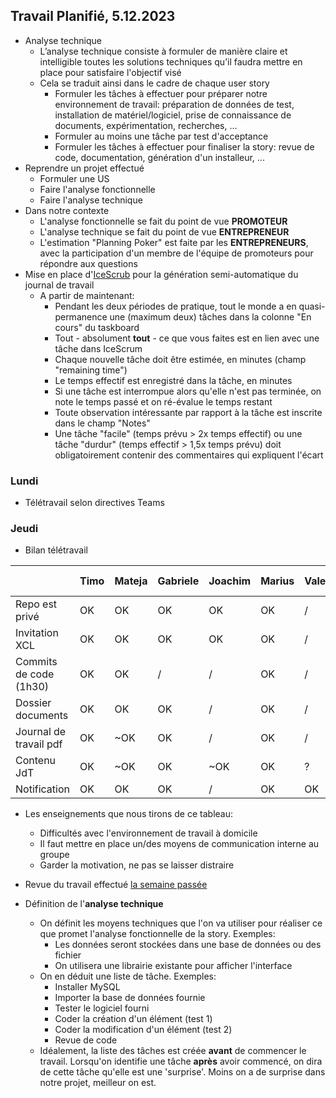## Travail Planifié, 5.12.2023

- Analyse technique
  - L’analyse technique consiste à formuler de manière claire et intelligible toutes les solutions techniques qu’il faudra mettre en place pour satisfaire l'objectif visé
  - Cela se traduit ainsi dans le cadre de chaque user story
    - Formuler les tâches à effectuer pour préparer notre environnement de travail: préparation de données de test, installation de matériel/logiciel, prise de connaissance de documents, expérimentation, recherches, ...
    - Formuler au moins une tâche par test d'acceptance
    - Formuler les tâches à effectuer pour finaliser la story: revue de code, documentation, génération d'un installeur, ...
- Reprendre un projet effectué
  - Formuler une US
  - Faire l'analyse fonctionnelle
  - Faire l'analyse technique
- Dans notre contexte
  - L'analyse fonctionnelle se fait du point de vue **PROMOTEUR**
  - L'analyse technique se fait du point de vue **ENTREPRENEUR**
  - L'estimation "Planning Poker" est faite par les **ENTREPRENEURS**, avec la participation d'un membre de l'équipe de promoteurs pour répondre aux questions
- Mise en place d'[IceScrub](https://github.com/XCarrel/IceScrub) pour la génération semi-automatique du journal de travail
  - A partir de maintenant:
    - Pendant les deux périodes de pratique, tout le monde a en quasi-permanence une (maximum deux) tâches dans la colonne "En cours" du taskboard
    - Tout - absolument **tout** - ce que vous faites est en lien avec une tâche dans IceScrum
    - Chaque nouvelle tâche doit être estimée, en minutes (champ "remaining time")
    - Le temps effectif est enregistré dans la tâche, en minutes
    - Si une tâche est interrompue alors qu'elle n'est pas terminée, on note le temps passé et on ré-évalue le temps restant
    - Toute observation intéressante par rapport à la tâche est inscrite dans le champ "Notes"
    - Une tâche "facile" (temps prévu > 2x temps effectif) ou une tâche "durdur" (temps effectif > 1,5x temps prévu) doit obligatoirement contenir des commentaires qui expliquent l'écart

### Lundi

- Télétravail selon directives Teams

### Jeudi

- Bilan télétravail

|                        | Timo | Mateja | Gabriele | Joachim | Marius | Valentin | Philippe | Alessio | Lucas L | Tiago | Alexy | Lucas S | Thomas |
| ---------------------- | ---- | ------ | -------- | ------- | ------ | -------- | -------- | ------- | ------- | ----- | ----- | ------- | ------ |
| Repo est privé         | OK   | OK     | OK       | OK      | OK     | /        | OK       | OK      | OK      | OK    | OK    | /       | OK     |
| Invitation XCL         | OK   | OK     | OK       | OK      | OK     | /        | OK       | OK      | OK      | OK    | OK    | OK      | OK     |
| Commits de code (1h30) | OK   | OK     | /        | /       | OK     | /        | /        | OK      | /       | OK    | OK    | OK      | OK     |
| Dossier documents      | OK   | OK     | OK       | /       | OK     | /        | /        | OK      | /       | ~OK   | OK    | /       | /      |
| Journal de travail pdf | OK   | ~OK    | OK       | /       | OK     | /        | /        | OK      | /       | OK    | OK    | /       | /      |
| Contenu JdT            | OK   | ~OK    | OK       | ~OK     | OK     | ?        | /        | OK      | OK      | ~OK   | OK    | OK      | /      |
| Notification           | OK   | OK     | OK       | /       | OK     | OK       | /        | OK      | /       | OK    | OK    | Retard  | /      |

- Les enseignements que nous tirons de ce tableau:
  - Difficultés avec l'environnement de travail à domicile
  - Il faut mettre en place un/des moyens de communication interne au groupe
  - Garder la motivation, ne pas se laisser distraire
- Revue du travail effectué [la semaine passée](Semaine4.md)
- Définition de l'**analyse technique**

  - On définit les moyens techniques que l'on va utiliser pour réaliser ce que promet l'analyse fonctionnelle de la story. Exemples:
    - Les données seront stockées dans une base de données ou des fichier
    - On utilisera une librairie existante pour afficher l'interface
  - On en déduit une liste de tâche. Exemples:
    - Installer MySQL
    - Importer la base de données fournie
    - Tester le logiciel fourni
    - Coder la création d'un élément (test 1)
    - Coder la modification d'un élément (test 2)
    - Revue de code
  - Idéalement, la liste des tâches est créée **avant** de commencer le travail. Lorsqu'on identifie une tâche **après** avoir commencé, on dira de cette tâche qu'elle est une 'surprise'. Moins on a de surprise dans notre projet, meilleur on est.


